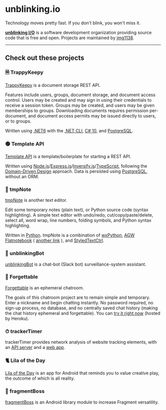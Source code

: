 # unblinking.io  

Technology moves pretty fast. If you don't blink, you won't miss it.  

__[unblinking I/O](https://github.com/unblinking)__ is a software development organization providing source code that is free and open. Projects are maintained by [jmg1138](https://github.com/jmg1138).  

___  

## Check out these projects  

### 🗎 TrappyKeepy  

[TrappyKeepy](https://github.com/unblinking/trappykeepy) is a document storage REST API.  

Features include users, groups, document storage, and document access control. Users may be created and may sign in using their credentials to receive a session token. Groups may be created, and users may be given memberships to groups. Downloading documents requires permission per-document, and document access permits may be issued directly to users, or to groups.  

Written using [.NET6](https://dotnet.microsoft.com/download/dotnet/6.0) with the [.NET CLI](https://docs.microsoft.com/en-us/dotnet/core/tools/), [C# 10](https://devblogs.microsoft.com/dotnet/welcome-to-csharp-10/), and [PostgreSQL](https://www.postgresql.org/).  

### 🟢 Template API  

[Template API](https://github.com/unblinking/template-api-node-ex-di-ts-pg) is a template/boilerplate for starting a REST API.  

Written using [Node.js](https://nodejs.org/)/[Express.js](https://expressjs.com/)/[Inversify.js](https://inversify.io/)/[TypeScript](https://www.typescriptlang.org/), following the [Domain-Driven Design](https://khalilstemmler.com/articles/domain-driven-design-intro/) approach. Data is persisted using [PostgreSQL](https://www.postgresql.org/), without an ORM.  

### 📓 tmpNote  

[tmpNote](https://tmpnote.com/) is another text editor.  

Edit some temporary notes (plain text), or Python source code (syntax highlighting). A simple text editor with undo/redo, cut/copy/paste/delete, select all, word wrap, line numbers, folding symbols, and Python syntax highlighting.  

Written in [Python](https://www.python.org/). tmpNote is a combination of [wxPython](http://www.wxpython.org/), [AGW Flatnotebook](http://svn.wxwidgets.org/svn/wx/wxPython/3rdParty/AGW/agw/flatnotebook.py) ( [another link](https://docs.wxpython.org/wx.lib.agw.flatnotebook.html#module-wx.lib.agw.flatnotebook) ), and [StyledTextCtrl](https://docs.wxpython.org/wx.stc.StyledTextCtrl.html#wx.stc.StyledTextCtrl).  

### 🤖 unblinkingBot  

[unblinkingBot](https://www.unblinkingbot.com/) is a chat-bot (Slack bot) surveillance-system assistant.  

### 💬 Forgettable  

[Forgettable](https://github.com/unblinking/forgettable) is an ephemeral chatroom.  

The goals of this chatroom project are to remain simple and temporary. Enter a nickname and begin chatting instantly. No password required, no sign-up process, no database, and no centrally saved chat history (making the chat history ephemeral and forgettable). You can [try it right now](https://forgettable-chat.herokuapp.com/) (hosted by Heroku).  

### ⏱ trackerTimer  

trackerTimer provides network analysis of website tracking elements, with an [API server](https://github.com/unblinking/trackertimer_api) and a [web app](https://github.com/unblinking/trackertimer_webapp).  

### 🐈 Lila of the Day  

[Lila of the Day](https://github.com/unblinking/lilaoftheday_android) is an app for Android that reminds you to value creative play, the outcome of which is all reality.  

### 📱 fragmentBoss  

[fragmentBoss](https://github.com/unblinking/fragmentBoss) is an Android library module to increase Fragment versatility.  
